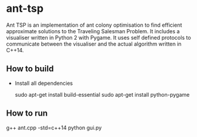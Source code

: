 # ant-tsp

Ant TSP is an implementation of ant colony optimisation to find efficient approximate solutions to the Traveling Salesman
Problem. It includes a visualiser written in Python 2 with Pygame. It uses self defined protocols to communicate between the
visualiser and the actual algorithm written in C++14.


## How to build

* Install all dependencies

  sudo apt-get install build-essential
  sudo apt-get install python-pygame
  

## How to run

  g++ ant.cpp -std=c++14
  python gui.py

